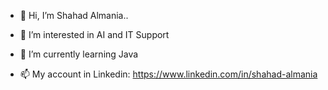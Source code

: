 - 👋 Hi, I’m Shahad Almania..
- 👀 I’m interested in AI and IT Support 
- 🌱 I’m currently learning Java

- 📫 My account in Linkedin:
 https://www.linkedin.com/in/shahad-almania


